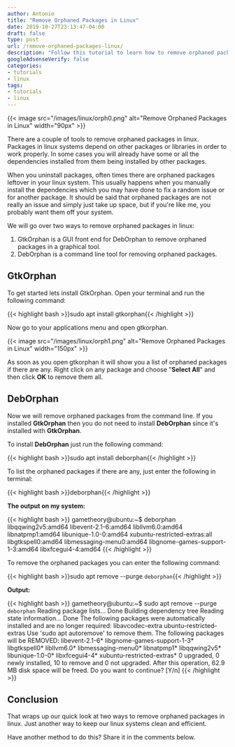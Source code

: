 ```yaml
---
author: Antonio
title: "Remove Orphaned Packages in Linux"
date: 2019-10-27T23:13:47-04:00
draft: false
type: post
url: /remove-orphaned-packages-linux/
description: "Follow this tutorial to learn how to remove orphaned packages in linux. We will be going over GUI and command line methods that you can easily use to remove the orphaned packages."
googleAdsenseVerify: false
categories:
- tutorials
- linux
tags:
- tutorials
- linux
---
```


{{< image src="/images/linux/orph0.png" alt="Remove Orphaned Packages in Linux" width="90px" >}}

There are a couple of tools to remove orphaned packages in linux. Packages in linux systems depend on other packages or libraries in order to work properly. In some cases you will already have some or all the dependencies installed from them being installed by other packages.

<!--more-->

When you uninstall packages, often times there are orphaned packages leftover in your linux system. This usually happens when you manually install the dependencies which you may have done to fix a random issue or for another package. It should be said that orphaned packages are not really an issue and simply just take up space, but if you're like me, you probably want them off your system.

We will go over two ways to remove orphaned packages in linux:

1. GtkOrphan is a GUI front end for DebOrphan to remove orphaned packages in a graphical tool.
2. DebOrphan is a command line tool for removing orphaned packages.

## **GtkOrphan**

To get started lets install GtkOrphan. Open your terminal and run the following command:

{{< highlight bash >}}sudo apt install gtkorphan{{< /highlight >}}

Now go to your applications menu and open gtkorphan.

{{< image src="/images/linux/orph1.png" alt="Remove Orphaned Packages in Linux" width="150px" >}}

As soon as you open gtkorphan it will show you a list of orphaned packages if there are any. Right click on any package and choose "**Select All**" and then click **OK** to remove them all.

## **DebOrphan**

Now we will remove orphaned packages from the command line. If you installed **GtkOrphan** then you do not need to install **DebOrphan** since it's installed with **GtkOrphan**.

To install **DebOrphan** just run the following command:

{{< highlight bash >}}sudo apt install deborphan{{< /highlight >}}

To list the orphaned packages if there are any, just enter the following in terminal:

{{< highlight bash >}}deborphan{{< /highlight >}}

**The output on my system:**

{{< highlight bash >}}
gametheory@ubuntu:~$ deborphan
libqqwing2v5:amd64
libevent-2.1-6:amd64
libllvm6.0:amd64
libnatpmp1:amd64
libunique-1.0-0:amd64
xubuntu-restricted-extras:all
libgtkspell0:amd64
libmessaging-menu0:amd64
libgnome-games-support-1-3:amd64
libxfcegui4-4:amd64
{{< /highlight >}}

To remove the orphaned packages you can enter the following command:

{{< highlight bash >}}sudo apt remove --purge `deborphan`{{< /highlight >}}

**Output:**

{{< highlight bash >}}
gametheory@ubuntu:~$ sudo apt remove --purge `deborphan`
Reading package lists... Done
Building dependency tree
Reading state information... Done
The following packages were automatically installed and are no longer required:
  libavcodec-extra ubuntu-restricted-extras
Use 'sudo apt autoremove' to remove them.
The following packages will be REMOVED:
  libevent-2.1-6* libgnome-games-support-1-3* libgtkspell0* libllvm6.0*
  libmessaging-menu0* libnatpmp1* libqqwing2v5* libunique-1.0-0* libxfcegui4-4*
  xubuntu-restricted-extras*
0 upgraded, 0 newly installed, 10 to remove and 0 not upgraded.
After this operation, 62.9 MB disk space will be freed.
Do you want to continue? [Y/n]
{{< /highlight >}}

## **Conclusion**

That wraps up our quick look at two ways to remove orphaned packages in linux. Just another way to keep our linux systems clean and efficient.

Have another method to do this? Share it in the comments below.
